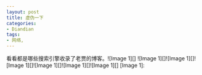```yaml
---
layout: post
title: 虚伪一下
categories:
- Diandian
tags:
- 网络, 
---
```

看看都是哪些搜索引擎收录了老贾的博客。!\[Image 1\]\[\] !\[Image 1\]\[\]!\[Image 1\]\[\]!\[Image 1\]\[\]!\[Image 1\]\[\]!\[Image 1\]\[\]!\[Image 1\]\[\] \[Image 1\]: